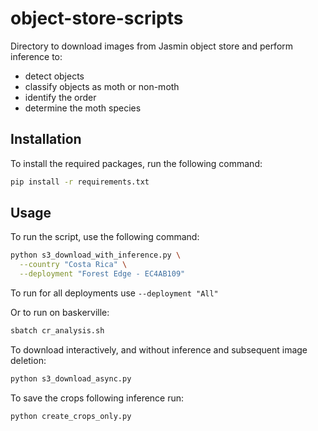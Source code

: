 # object-store-scripts

Directory to download images from Jasmin object store and perform inference to:
- detect objects
- classify objects as moth or non-moth
- identify the order
- determine the moth species

## Installation

To install the required packages, run the following command:

```bash
pip install -r requirements.txt
```

## Usage

To run the script, use the following command:

```bash
python s3_download_with_inference.py \
  --country "Costa Rica" \
  --deployment "Forest Edge - EC4AB109"
```

To run for all deployments use `--deployment "All"`

Or to run on baskerville:

```bash
sbatch cr_analysis.sh
```


To download interactively, and without inference and subsequent image deletion:

```bash
python s3_download_async.py
```


To save the crops following inference run:

```
python create_crops_only.py
```